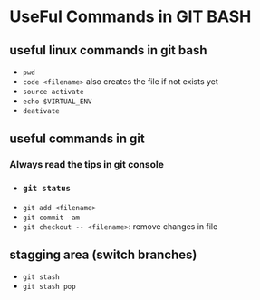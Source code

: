 # UseFul Commands in GIT BASH

## useful linux commands in git bash

-   `pwd`
-   `code <filename>` also creates the file if not exists yet
-   `source activate`
-   `echo $VIRTUAL_ENV`
-   `deativate`

## useful commands in git

### **Always read the tips in git console**

-   ### `git status`
-   `git add <filename>`
-   `git commit -am`
-   `git checkout -- <filename>`: remove changes in file

## stagging area (switch branches)

-   `git stash`
-   `git stash pop`
